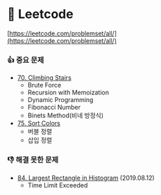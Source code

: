 # :book: Leetcode

[https://leetcode.com/problemset/all/](https://leetcode.com/problemset/all/)


### :+1: 중요 문제

- [70. Climbing Stairs](https://github.com/Ji-yeonPark/TIL/tree/master/Python/algorithm/leetcode/70.%20Climbing%20Stairs)
  - Brute Force
  - Recursion with Memoization
  - Dynamic Programming
  - Fibonacci Number
  - Binets Method(비네 방정식)
- [75. Sort Colors](https://github.com/Ji-yeonPark/TIL/tree/master/Python/algorithm/leetcode/75.%20Sort%20Colors)
  - 버블 정렬
  - 삽입 정렬
  
### :-1: 해결 못한 문제

- [84. Largest Rectangle in Histogram](https://leetcode.com/problems/largest-rectangle-in-histogram/) (2019.08.12)
  - Time Limit Exceeded

